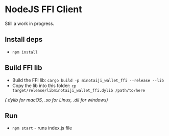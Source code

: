 # NodeJS FFI Client

Still a work in progress.

## Install deps

- `npm install`

## Build FFI lib

- Build the FFI lib: `cargo build -p minotaiji_wallet_ffi --release --lib`
- Copy the lib into this folder: `cp target/release/libminotaiji_wallet_ffi.dylib /path/to/here`

_(.dylib for macOS, .so for Linux, .dll for windows)_

## Run

- `npm start` - runs index.js file
